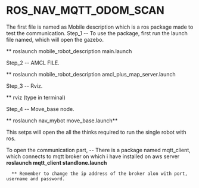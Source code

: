 # ROS_NAV_MQTT_ODOM_SCAN

The first file is named as Mobile description which is a ros package made to test the communication. 
  Step_1 -- To use the package, first run the launch file named, which will open the gazebo.
  
  ** roslaunch mobile_robot_description main.launch 
              
  Step_2 --  AMCL FILE.
  
  ** roslaunch mobile_robot_description amcl_plus_map_server.launch 
  
  Step_3 --  Rviz.
  
  ** rviz  (type in terminal)
              
  Step_4 --  Move_base node.
  
  ** roslaunch nav_mybot move_base.launch**
              
This setps will open the all the thinks required to run the single robot with ros. 


To open the communication part, 
  -- There is a package named mqtt_client, which connects to mqtt broker on which i have installed on aws server
   **roslaunch mqtt_client standlone.launch**
      
      ** Remember to change the ip address of the broker alon with port, username and password. 
  
  
